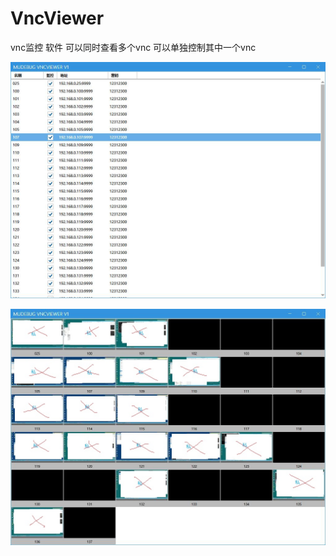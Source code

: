 # VncViewer

vnc监控 软件
可以同时查看多个vnc
可以单独控制其中一个vnc


![image](https://github.com/mudebug77/VncViewer/blob/main/1.jpg)

![image](https://github.com/mudebug77/VncViewer/blob/main/2.jpg)
